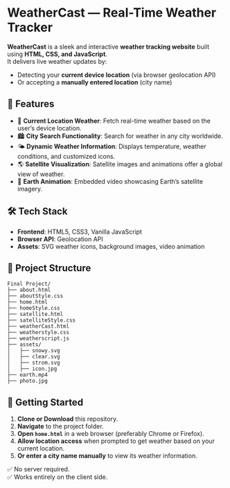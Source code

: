 # WeatherCast — Real-Time Weather Tracker

**WeatherCast** is a sleek and interactive **weather tracking website** built using **HTML, CSS, and JavaScript**.  
It delivers live weather updates by:

- Detecting your **current device location** (via browser geolocation API)
- Or accepting a **manually entered location** (city name)

## 🌟 Features

- 📍 **Current Location Weather**: Fetch real-time weather based on the user’s device location.
- 🏙️ **City Search Functionality**: Search for weather in any city worldwide.
- 🌤️ **Dynamic Weather Information**: Displays temperature, weather conditions, and customized icons.
- 🌎 **Satellite Visualization**: Satellite images and animations offer a global view of weather.
- 🎥 **Earth Animation**: Embedded video showcasing Earth’s satellite imagery.

## 🛠️ Tech Stack

- **Frontend**: HTML5, CSS3, Vanilla JavaScript
- **Browser API**: Geolocation API
- **Assets**: SVG weather icons, background images, video animation

## 📂 Project Structure

```plaintext
Final Project/
├── about.html
├── aboutStyle.css
├── home.html
├── homeStyle.css
├── satellite.html
├── satelliteStyle.css
├── weatherCast.html
├── weatherstyle.css
├── weatherscript.js
├── assets/
│   ├── snowy.svg
│   ├── clear.svg
│   ├── strom.svg
│   ├── icon.jpg
├── earth.mp4
├── photo.jpg
```

## 🚀 Getting Started

1. **Clone or Download** this repository.
2. **Navigate** to the project folder.
3. **Open `home.html`** in a web browser (preferably Chrome or Firefox).
4. **Allow location access** when prompted to get weather based on your current location.
5. **Or enter a city name manually** to view its weather information.

✅ No server required.  
✅ Works entirely on the client side.
